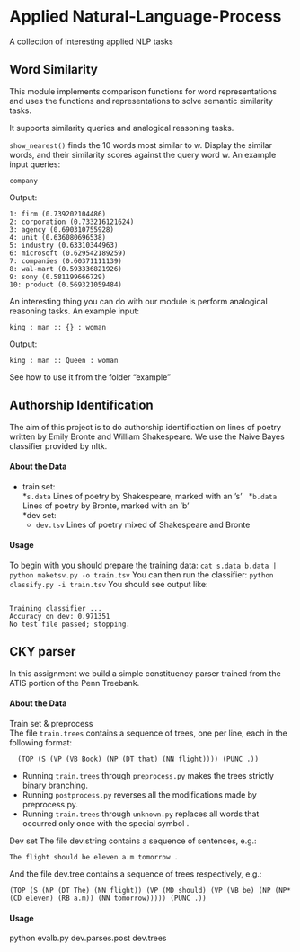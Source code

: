 # Applied Natural-Language-Process

A collection of interesting applied NLP tasks  

## Word Similarity

This module implements comparison functions for word representations and uses the functions and representations to solve semantic similarity tasks.  

It supports similarity queries and analogical reasoning tasks.  

`show_nearest()` finds the 10 words most similar to w. Display the similar words, and their similarity scores against the query word w. An example input queries:  
```
company
```
Output: 
```
1: firm (0.739202104486)
2: corporation (0.733216121624)
3: agency (0.690310755928)
4: unit (0.636080696538)
5: industry (0.63310344963)
6: microsoft (0.629542189259)
7: companies (0.60371111139)
8: wal-mart (0.593336821926)
9: sony (0.581199666729)
10: product (0.569321059484)
```

An interesting thing you can do with our module is perform analogical reasoning tasks. An example input:
```
king : man :: {} : woman
```

Output:
```
king : man :: Queen : woman
```

See how to use it from the folder “example”


## Authorship Identification
The aim of this project is to do authorship identification on lines of poetry written by Emily Bronte and William Shakespeare. We use the Naive Bayes classifier provided by nltk.  

#### About the Data
* train set:  
	*`s.data` Lines of poetry by Shakespeare, marked with an ’s’   
 	*`b.data` Lines of poetry by Bronte, marked with an ’b’  
*dev set:   
	* `dev.tsv` Lines of poetry mixed of Shakespeare and Bronte  


#### Usage
To begin with you should prepare the training data:
	```
   cat s.data b.data | python maketsv.py -o train.tsv
	```
You can then run the classifier:
	```
   python classify.py -i train.tsv
   	```
You should see output like:
```

Training classifier ...
Accuracy on dev: 0.971351
No test file passed; stopping.
```

## CKY parser
In this assignment we build a simple constituency parser trained from the ATIS portion of the Penn Treebank.

#### About the Data
Train set & preprocess  
The file `train.trees` contains a sequence of trees, one per line, each in the following format:
```
  (TOP (S (VP (VB Book) (NP (DT that) (NN flight)))) (PUNC .))
```
* Running `train.trees` through `preprocess.py` makes the trees strictly binary branching.   
* Running `postprocess.py` reverses all the modifications made by preprocess.py.  
* Running `train.trees` through `unknown.py` replaces all words that occurred only once with the special symbol <unk>.  

Dev set
The file dev.string contains a sequence of sentences, e.g.:
```
The flight should be eleven a.m tomorrow .
```
And the file dev.tree contains a sequence of trees respectively, e.g.:
```
(TOP (S (NP (DT The) (NN flight)) (VP (MD should) (VP (VB be) (NP (NP* (CD eleven) (RB a.m)) (NN tomorrow))))) (PUNC .))
```

#### Usage

python evalb.py dev.parses.post dev.trees







